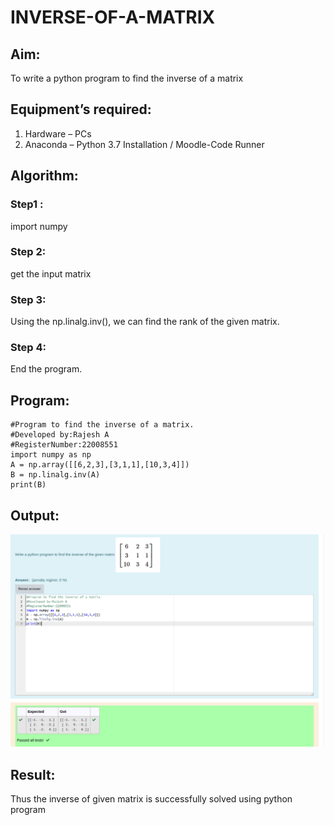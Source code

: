 # INVERSE-OF-A-MATRIX
## Aim:
To write a python program to find the inverse of a matrix
## Equipment’s required:
1. 	Hardware – PCs
2. 	Anaconda – Python 3.7 Installation / Moodle-Code Runner
## Algorithm:
### Step1 : 
import numpy
### Step 2: 
get the input matrix
### Step 3: 
Using the np.linalg.inv(), we can find the rank of the given matrix.
### Step 4: 
End the program.

## Program:
```
#Program to find the inverse of a matrix.
#Developed by:Rajesh A 
#RegisterNumber:22008551
import numpy as np
A = np.array([[6,2,3],[3,1,1],[10,3,4]])
B = np.linalg.inv(A)
print(B)
```
## Output:
![output](program.png)
## Result:
Thus the inverse of given matrix is successfully solved using python program

